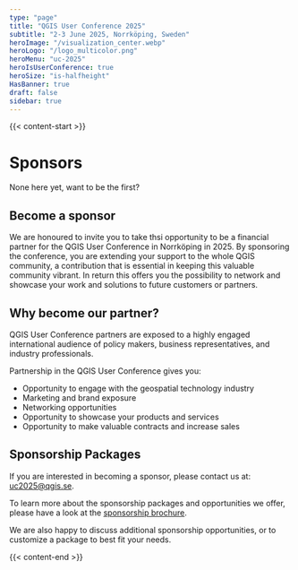 ```yaml
---
type: "page"
title: "QGIS User Conference 2025"
subtitle: "2-3 June 2025, Norrköping, Sweden"
heroImage: "/visualization_center.webp"
heroLogo: "/logo_multicolor.png"
heroMenu: "uc-2025"
heroIsUserConference: true
heroSize: "is-halfheight"
HasBanner: true
draft: false
sidebar: true
---
```


{{< content-start >}}

# Sponsors

None here yet, want to be the first?

## Become a sponsor

We are honoured to invite you to take thsi opportunity to be a financial partner for the QGIS User Conference in
Norrköping in 2025. By sponsoring the conference, you are extending your support to the whole QGIS community, a
contribution that is essential in keeping this valuable community vibrant. In return this offers you the possibility to
network and showcase your work and solutions to future customers or partners.

## Why become our partner?

QGIS User Conference partners are exposed to a highly engaged international audience of policy makers, business
representatives, and industry professionals.

Partnership in the QGIS User Conference gives you:

* Opportunity to engage with the geospatial technology industry
* Marketing and brand exposure
* Networking opportunities
* Opportunity to showcase your products and services
* Opportunity to make valuable contracts and increase sales

## Sponsorship Packages

If you are interested in becoming a sponsor, please contact us at: [uc2025@qgis.se](mailto:uc2025@qgis.se).

To learn more about the sponsorship packages and opportunities we offer, please have a look at the
[sponsorship brochure](https://www.qgis.se/wp-content/uploads/2025/01/QGIS-UC-2025-Sponsorship.pdf).

We are also happy to discuss additional sponsorship opportunities, or to customize a package to best fit your needs.

{{< content-end >}}
